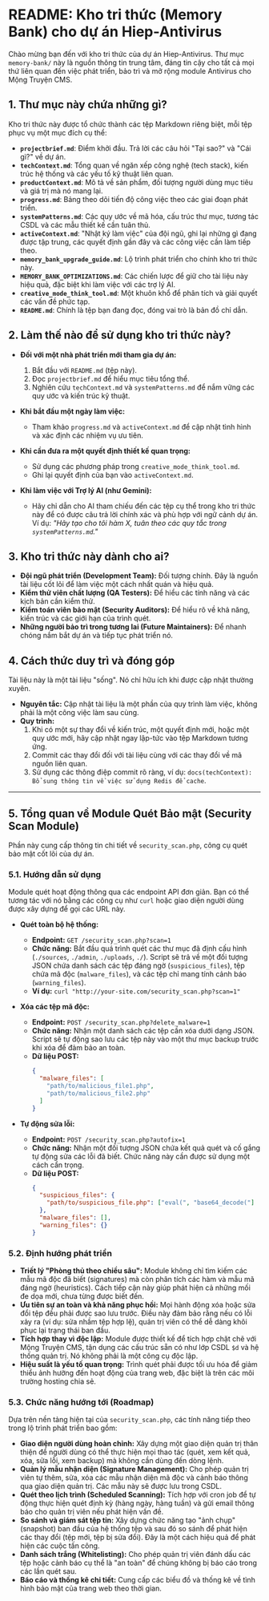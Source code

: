 # README: Kho tri thức (Memory Bank) cho dự án Hiep-Antivirus

Chào mừng bạn đến với kho tri thức của dự án Hiep-Antivirus. Thư mục `memory-bank/` này là nguồn thông tin trung tâm, đáng tin cậy cho tất cả mọi thứ liên quan đến việc phát triển, bảo trì và mở rộng module Antivirus cho Mộng Truyện CMS.

## 1. Thư mục này chứa những gì?

Kho tri thức này được tổ chức thành các tệp Markdown riêng biệt, mỗi tệp phục vụ một mục đích cụ thể:

- **`projectbrief.md`**: Điểm khởi đầu. Trả lời các câu hỏi "Tại sao?" và "Cái gì?" về dự án.
- **`techContext.md`**: Tổng quan về ngăn xếp công nghệ (tech stack), kiến trúc hệ thống và các yếu tố kỹ thuật liên quan.
- **`productContext.md`**: Mô tả về sản phẩm, đối tượng người dùng mục tiêu và giá trị mà nó mang lại.
- **`progress.md`**: Bảng theo dõi tiến độ công việc theo các giai đoạn phát triển.
- **`systemPatterns.md`**: Các quy ước về mã hóa, cấu trúc thư mục, tương tác CSDL và các mẫu thiết kế cần tuân thủ.
- **`activeContext.md`**: "Nhật ký làm việc" của đội ngũ, ghi lại những gì đang được tập trung, các quyết định gần đây và các công việc cần làm tiếp theo.
- **`memory_bank_upgrade_guide.md`**: Lộ trình phát triển cho chính kho tri thức này.
- **`MEMORY_BANK_OPTIMIZATIONS.md`**: Các chiến lược để giữ cho tài liệu này hiệu quả, đặc biệt khi làm việc với các trợ lý AI.
- **`creative_mode_think_tool.md`**: Một khuôn khổ để phân tích và giải quyết các vấn đề phức tạp.
- **`README.md`**: Chính là tệp bạn đang đọc, đóng vai trò là bản đồ chỉ dẫn.

## 2. Làm thế nào để sử dụng kho tri thức này?

- **Đối với một nhà phát triển mới tham gia dự án:**
  1.  Bắt đầu với `README.md` (tệp này).
  2.  Đọc `projectbrief.md` để hiểu mục tiêu tổng thể.
  3.  Nghiên cứu `techContext.md` và `systemPatterns.md` để nắm vững các quy ước và kiến trúc kỹ thuật.

- **Khi bắt đầu một ngày làm việc:**
  - Tham khảo `progress.md` và `activeContext.md` để cập nhật tình hình và xác định các nhiệm vụ ưu tiên.

- **Khi cần đưa ra một quyết định thiết kế quan trọng:**
  - Sử dụng các phương pháp trong `creative_mode_think_tool.md`.
  - Ghi lại quyết định của bạn vào `activeContext.md`.

- **Khi làm việc với Trợ lý AI (như Gemini):**
  - Hãy chỉ dẫn cho AI tham chiếu đến các tệp cụ thể trong kho tri thức này để có được câu trả lời chính xác và phù hợp với ngữ cảnh dự án. Ví dụ: *"Hãy tạo cho tôi hàm X, tuân theo các quy tắc trong `systemPatterns.md`."*

## 3. Kho tri thức này dành cho ai?

- **Đội ngũ phát triển (Development Team):** Đối tượng chính. Đây là nguồn tài liệu cốt lõi để làm việc một cách nhất quán và hiệu quả.
- **Kiểm thử viên chất lượng (QA Testers):** Để hiểu các tính năng và các kịch bản cần kiểm thử.
- **Kiểm toán viên bảo mật (Security Auditors):** Để hiểu rõ về khả năng, kiến trúc và các giới hạn của trình quét.
- **Những người bảo trì trong tương lai (Future Maintainers):** Để nhanh chóng nắm bắt dự án và tiếp tục phát triển nó.

## 4. Cách thức duy trì và đóng góp

Tài liệu này là một tài liệu "sống". Nó chỉ hữu ích khi được cập nhật thường xuyên.

- **Nguyên tắc:** Cập nhật tài liệu là một phần của quy trình làm việc, không phải là một công việc làm sau cùng.
- **Quy trình:**
  1.  Khi có một sự thay đổi về kiến trúc, một quyết định mới, hoặc một quy ước mới, hãy cập nhật ngay lập-tức vào tệp Markdown tương ứng.
  2.  Commit các thay đổi đối với tài liệu cùng với các thay đổi về mã nguồn liên quan.
  3.  Sử dụng các thông điệp commit rõ ràng, ví dụ: `docs(techContext): Bổ sung thông tin về việc sử dụng Redis để cache`.

---

## 5. Tổng quan về Module Quét Bảo mật (Security Scan Module)

Phần này cung cấp thông tin chi tiết về `security_scan.php`, công cụ quét bảo mật cốt lõi của dự án.

### 5.1. Hướng dẫn sử dụng

Module quét hoạt động thông qua các endpoint API đơn giản. Bạn có thể tương tác với nó bằng các công cụ như `curl` hoặc giao diện người dùng được xây dựng để gọi các URL này.

- **Quét toàn bộ hệ thống:**
  - **Endpoint:** `GET /security_scan.php?scan=1`
  - **Chức năng:** Bắt đầu quá trình quét các thư mục đã định cấu hình (`./sources`, `./admin`, `./uploads`, `./`). Script sẽ trả về một đối tượng JSON chứa danh sách các tệp đáng ngờ (`suspicious_files`), tệp chứa mã độc (`malware_files`), và các tệp chỉ mang tính cảnh báo (`warning_files`).
  - **Ví dụ:** `curl "http://your-site.com/security_scan.php?scan=1"`

- **Xóa các tệp mã độc:**
  - **Endpoint:** `POST /security_scan.php?delete_malware=1`
  - **Chức năng:** Nhận một danh sách các tệp cần xóa dưới dạng JSON. Script sẽ tự động sao lưu các tệp này vào một thư mục backup trước khi xóa để đảm bảo an toàn.
  - **Dữ liệu POST:**
    ```json
    {
      "malware_files": [
        "path/to/malicious_file1.php",
        "path/to/malicious_file2.php"
      ]
    }
    ```

- **Tự động sửa lỗi:**
  - **Endpoint:** `POST /security_scan.php?autofix=1`
  - **Chức năng:** Nhận một đối tượng JSON chứa kết quả quét và cố gắng tự động sửa các lỗi đã biết. Chức năng này cần được sử dụng một cách cẩn trọng.
  - **Dữ liệu POST:**
    ```json
    {
      "suspicious_files": {
        "path/to/suspicious_file.php": ["eval(", "base64_decode("]
      },
      "malware_files": [],
      "warning_files": {}
    }
    ```

### 5.2. Định hướng phát triển

- **Triết lý "Phòng thủ theo chiều sâu":** Module không chỉ tìm kiếm các mẫu mã độc đã biết (signatures) mà còn phân tích các hàm và mẫu mã đáng ngờ (heuristics). Cách tiếp cận này giúp phát hiện cả những mối đe dọa mới, chưa từng được biết đến.
- **Ưu tiên sự an toàn và khả năng phục hồi:** Mọi hành động xóa hoặc sửa đổi tệp đều phải được sao lưu trước. Điều này đảm bảo rằng nếu có lỗi xảy ra (ví dụ: sửa nhầm tệp hợp lệ), quản trị viên có thể dễ dàng khôi phục lại trạng thái ban đầu.
- **Tích hợp thay vì độc lập:** Module được thiết kế để tích hợp chặt chẽ với Mộng Truyện CMS, tận dụng các cấu trúc sẵn có như lớp CSDL `$d` và hệ thống quản trị. Nó không phải là một công cụ độc lập.
- **Hiệu suất là yếu tố quan trọng:** Trình quét phải được tối ưu hóa để giảm thiểu ảnh hưởng đến hoạt động của trang web, đặc biệt là trên các môi trường hosting chia sẻ.

### 5.3. Chức năng hướng tới (Roadmap)

Dựa trên nền tảng hiện tại của `security_scan.php`, các tính năng tiếp theo trong lộ trình phát triển bao gồm:

- **Giao diện người dùng hoàn chỉnh:** Xây dựng một giao diện quản trị thân thiện để người dùng có thể thực hiện mọi thao tác (quét, xem kết quả, xóa, sửa lỗi, xem backup) mà không cần dùng đến dòng lệnh.
- **Quản lý mẫu nhận diện (Signature Management):** Cho phép quản trị viên tự thêm, sửa, xóa các mẫu nhận diện mã độc và cảnh báo thông qua giao diện quản trị. Các mẫu này sẽ được lưu trong CSDL.
- **Quét theo lịch trình (Scheduled Scanning):** Tích hợp với cron job để tự động thực hiện quét định kỳ (hàng ngày, hàng tuần) và gửi email thông báo cho quản trị viên nếu phát hiện vấn đề.
- **So sánh và giám sát tệp tin:** Xây dựng chức năng tạo "ảnh chụp" (snapshot) ban đầu của hệ thống tệp và sau đó so sánh để phát hiện các thay đổi (tệp mới, tệp bị sửa đổi). Đây là một cách hiệu quả để phát hiện các cuộc tấn công.
- **Danh sách trắng (Whitelisting):** Cho phép quản trị viên đánh dấu các tệp hoặc cảnh báo cụ thể là "an toàn" để chúng không bị báo cáo trong các lần quét sau.
- **Báo cáo và thống kê chi tiết:** Cung cấp các biểu đồ và thống kê về tình hình bảo mật của trang web theo thời gian. 